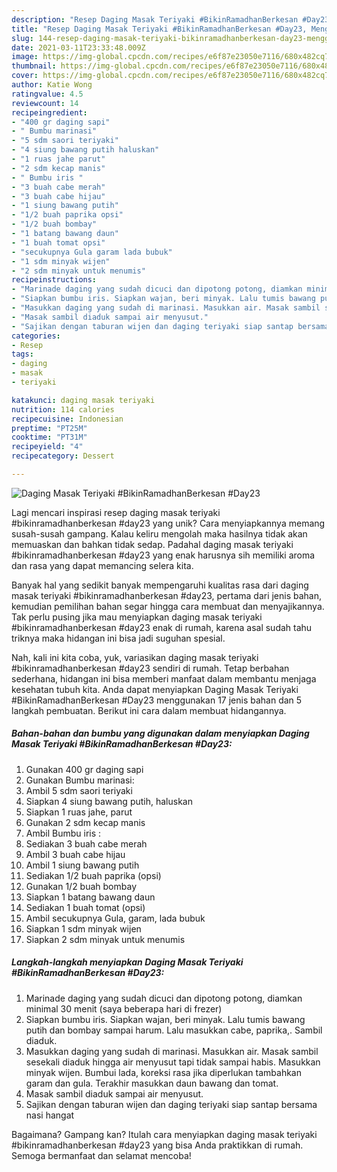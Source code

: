 ```yaml
---
description: "Resep Daging Masak Teriyaki #BikinRamadhanBerkesan #Day23, Menggugah Selera"
title: "Resep Daging Masak Teriyaki #BikinRamadhanBerkesan #Day23, Menggugah Selera"
slug: 144-resep-daging-masak-teriyaki-bikinramadhanberkesan-day23-menggugah-selera
date: 2021-03-11T23:33:48.009Z
image: https://img-global.cpcdn.com/recipes/e6f87e23050e7116/680x482cq70/daging-masak-teriyaki-bikinramadhanberkesan-day23-foto-resep-utama.jpg
thumbnail: https://img-global.cpcdn.com/recipes/e6f87e23050e7116/680x482cq70/daging-masak-teriyaki-bikinramadhanberkesan-day23-foto-resep-utama.jpg
cover: https://img-global.cpcdn.com/recipes/e6f87e23050e7116/680x482cq70/daging-masak-teriyaki-bikinramadhanberkesan-day23-foto-resep-utama.jpg
author: Katie Wong
ratingvalue: 4.5
reviewcount: 14
recipeingredient:
- "400 gr daging sapi"
- " Bumbu marinasi"
- "5 sdm saori teriyaki"
- "4 siung bawang putih haluskan"
- "1 ruas jahe parut"
- "2 sdm kecap manis"
- " Bumbu iris "
- "3 buah cabe merah"
- "3 buah cabe hijau"
- "1 siung bawang putih"
- "1/2 buah paprika opsi"
- "1/2 buah bombay"
- "1 batang bawang daun"
- "1 buah tomat opsi"
- "secukupnya Gula garam lada bubuk"
- "1 sdm minyak wijen"
- "2 sdm minyak untuk menumis"
recipeinstructions:
- "Marinade daging yang sudah dicuci dan dipotong potong, diamkan minimal 30 menit (saya beberapa hari di frezer)"
- "Siapkan bumbu iris. Siapkan wajan, beri minyak. Lalu tumis bawang putih dan bombay sampai harum. Lalu masukkan cabe, paprika,. Sambil diaduk."
- "Masukkan daging yang sudah di marinasi. Masukkan air. Masak sambil sesekali diaduk hingga air menyusut tapi tidak sampai habis. Masukkan minyak wijen. Bumbui lada, koreksi rasa jika diperlukan tambahkan garam dan gula. Terakhir masukkan daun bawang dan tomat."
- "Masak sambil diaduk sampai air menyusut."
- "Sajikan dengan taburan wijen dan daging teriyaki siap santap bersama nasi hangat"
categories:
- Resep
tags:
- daging
- masak
- teriyaki

katakunci: daging masak teriyaki 
nutrition: 114 calories
recipecuisine: Indonesian
preptime: "PT25M"
cooktime: "PT31M"
recipeyield: "4"
recipecategory: Dessert

---
```



![Daging Masak Teriyaki #BikinRamadhanBerkesan #Day23](https://img-global.cpcdn.com/recipes/e6f87e23050e7116/680x482cq70/daging-masak-teriyaki-bikinramadhanberkesan-day23-foto-resep-utama.jpg)

Lagi mencari inspirasi resep daging masak teriyaki #bikinramadhanberkesan #day23 yang unik? Cara menyiapkannya memang susah-susah gampang. Kalau keliru mengolah maka hasilnya tidak akan memuaskan dan bahkan tidak sedap. Padahal daging masak teriyaki #bikinramadhanberkesan #day23 yang enak harusnya sih memiliki aroma dan rasa yang dapat memancing selera kita.



Banyak hal yang sedikit banyak mempengaruhi kualitas rasa dari daging masak teriyaki #bikinramadhanberkesan #day23, pertama dari jenis bahan, kemudian pemilihan bahan segar hingga cara membuat dan menyajikannya. Tak perlu pusing jika mau menyiapkan daging masak teriyaki #bikinramadhanberkesan #day23 enak di rumah, karena asal sudah tahu triknya maka hidangan ini bisa jadi suguhan spesial.


Nah, kali ini kita coba, yuk, variasikan daging masak teriyaki #bikinramadhanberkesan #day23 sendiri di rumah. Tetap berbahan sederhana, hidangan ini bisa memberi manfaat dalam membantu menjaga kesehatan tubuh kita. Anda dapat menyiapkan Daging Masak Teriyaki #BikinRamadhanBerkesan #Day23 menggunakan 17 jenis bahan dan 5 langkah pembuatan. Berikut ini cara dalam membuat hidangannya.

<!--inarticleads1-->

##### Bahan-bahan dan bumbu yang digunakan dalam menyiapkan Daging Masak Teriyaki #BikinRamadhanBerkesan #Day23:

1. Gunakan 400 gr daging sapi
1. Gunakan  Bumbu marinasi:
1. Ambil 5 sdm saori teriyaki
1. Siapkan 4 siung bawang putih, haluskan
1. Siapkan 1 ruas jahe, parut
1. Gunakan 2 sdm kecap manis
1. Ambil  Bumbu iris :
1. Sediakan 3 buah cabe merah
1. Ambil 3 buah cabe hijau
1. Ambil 1 siung bawang putih
1. Sediakan 1/2 buah paprika (opsi)
1. Gunakan 1/2 buah bombay
1. Siapkan 1 batang bawang daun
1. Sediakan 1 buah tomat (opsi)
1. Ambil secukupnya Gula, garam, lada bubuk
1. Siapkan 1 sdm minyak wijen
1. Siapkan 2 sdm minyak untuk menumis




<!--inarticleads2-->

##### Langkah-langkah menyiapkan Daging Masak Teriyaki #BikinRamadhanBerkesan #Day23:

1. Marinade daging yang sudah dicuci dan dipotong potong, diamkan minimal 30 menit (saya beberapa hari di frezer)
1. Siapkan bumbu iris. Siapkan wajan, beri minyak. Lalu tumis bawang putih dan bombay sampai harum. Lalu masukkan cabe, paprika,. Sambil diaduk.
1. Masukkan daging yang sudah di marinasi. Masukkan air. Masak sambil sesekali diaduk hingga air menyusut tapi tidak sampai habis. Masukkan minyak wijen. Bumbui lada, koreksi rasa jika diperlukan tambahkan garam dan gula. Terakhir masukkan daun bawang dan tomat.
1. Masak sambil diaduk sampai air menyusut.
1. Sajikan dengan taburan wijen dan daging teriyaki siap santap bersama nasi hangat




Bagaimana? Gampang kan? Itulah cara menyiapkan daging masak teriyaki #bikinramadhanberkesan #day23 yang bisa Anda praktikkan di rumah. Semoga bermanfaat dan selamat mencoba!
